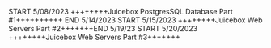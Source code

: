 START 5/08/2023 ++++++++Juicebox PostgresSQL Database Part #1++++++++++ END 5/14/2023
START 5/15/2023 ++++++++Juicebox Web Servers Part #2+++++++END 5/19/23
START 5/20/2023 ++++++++Juicebox Web Servers Part #3+++++++
